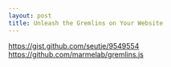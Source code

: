 ```yaml
---
layout: post
title: Unleash the Gremlins on Your Website
---
```


https://gist.github.com/seutje/9549554
https://github.com/marmelab/gremlins.js